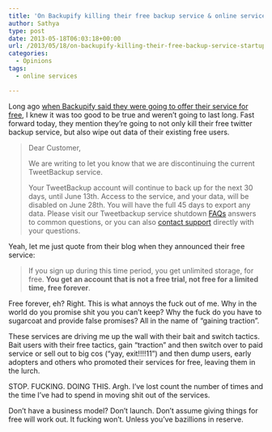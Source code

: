 ```yaml
---
title: 'On Backupify killing their free backup service & online services’ bait and and switch tactics'
author: Sathya
type: post
date: 2013-05-18T06:03:18+00:00
url: /2013/05/18/on-backupify-killing-their-free-backup-service-startups-bait-and-and-switch-tactics/
categories:
  - Opinions
tags:
  - online services

---
```

Long ago <a href="http://blog.backupify.com/2009/12/16/backup-your-online-accounts-for-free/" target="_blank">when Backupify said they were going to offer their service for free</a>, I knew it was too good to be true and weren&#8217;t going to last long. Fast forward today, they mention they&#8217;re going to not only kill their free twitter backup service, but also wipe out data of their existing free users.

> Dear Customer,
> 
> We are writing to let you know that we are discontinuing the current TweetBackup service.
> 
> Your TweetBackup account will continue to back up for the next 30 days, until June 13th. Access to the service, and your data, will be disabled on June 28th. You will have the full 45 days to export any data. Please visit our Tweetbackup service shutdown [FAQs][1] answers to common questions, or you can also [contact support][2] directly with your questions.

Yeah, let me just quote from their blog when they announced their free service:

> If you sign up during this time period, you get unlimited storage, for free. **You get an account that is not a free trial, not free for a limited time, free forever**.

Free forever, eh? Right. This is what annoys the fuck out of me. Why in the world do you promise shit you you can&#8217;t keep? Why the fuck do you have to sugarcoat and provide false promises? All in the name of &#8220;gaining traction&#8221;.

These services are driving me up the wall with their bait and switch tactics. Bait users with their free tactics, gain &#8220;traction&#8221; and then switch over to paid service or sell out to big cos (&#8220;yay, exit!!!!11&#8221;) and then dump users, early adopters and others who promoted their services for free, leaving them in the lurch.

STOP. FUCKING. DOING THIS. Argh. I&#8217;ve lost count the number of times and the time I&#8217;ve had to spend in moving shit out of the services.

Don&#8217;t have a business model? Don&#8217;t launch. Don&#8217;t assume giving things for free will work out. It fucking won&#8217;t. Unless you&#8217;ve bazillions in reserve.

 [1]: http://link.backupify.com/trk?t=2&mid=NTcyLVpSRy0wMDE6NDMzODoxODI1Ojc5NTk6MDoyMTY0Ojc6MzE0MDg0OnNhdGh5YUBzYXRoeWFzYXlzLmNvbQ%3D%3D&&&https://backupify.zendesk.com/forums/22087133-Tweetbackup-EOL?mkt_tok=3RkMMJWWfF9wsRons67MZKXonjHpfsX76ugtUaOg38431UFwdcjKPmjr1YEASsZ0aPyQAgobGp5I5FENTbLYRrJnt6UNWg%3D%3D
 [2]: http://link.backupify.com/trk?t=2&mid=NTcyLVpSRy0wMDE6NDMzODoxODI1Ojc5NTk6MDoyMTY0Ojc6MzE0MDg0OnNhdGh5YUBzYXRoeWFzYXlzLmNvbQ%3D%3D&&&https://backupify.zendesk.com/home?mkt_tok=3RkMMJWWfF9wsRons67MZKXonjHpfsX76ugtUaOg38431UFwdcjKPmjr1YEASsZ0aPyQAgobGp5I5FENTbLYRrJnt6UNWg%3D%3D